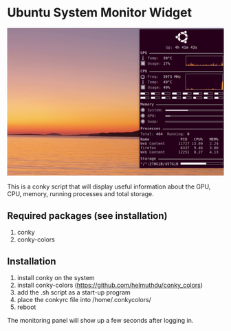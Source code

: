 # Ubuntu System Monitor Widget

<img src="/demo_gifs/mm_conky_usage.gif" width=700/>


This is a conky script that will display useful information about the GPU, CPU, memory, running processes and total storage.

## Required packages (see installation)
1. conky
2. conky-colors

## Installation
1. install conky on the system
2. install conky-colors (https://github.com/helmuthdu/conky_colors)
3. add the .sh script as a start-up program
4. place the conkyrc file into /home/.conkycolors/
5. reboot

The monitoring panel will show up a few seconds after logging in.

